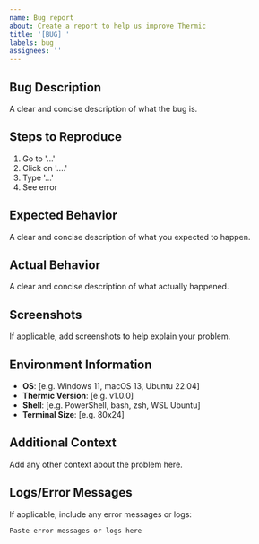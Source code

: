 ```yaml
---
name: Bug report
about: Create a report to help us improve Thermic
title: '[BUG] '
labels: bug
assignees: ''
---
```


## Bug Description
A clear and concise description of what the bug is.

## Steps to Reproduce
1. Go to '...'
2. Click on '....'
3. Type '...'
4. See error

## Expected Behavior
A clear and concise description of what you expected to happen.

## Actual Behavior
A clear and concise description of what actually happened.

## Screenshots
If applicable, add screenshots to help explain your problem.

## Environment Information
- **OS**: [e.g. Windows 11, macOS 13, Ubuntu 22.04]
- **Thermic Version**: [e.g. v1.0.0]
- **Shell**: [e.g. PowerShell, bash, zsh, WSL Ubuntu]
- **Terminal Size**: [e.g. 80x24]

## Additional Context
Add any other context about the problem here.

## Logs/Error Messages
If applicable, include any error messages or logs:

```
Paste error messages or logs here
``` 